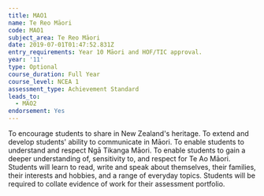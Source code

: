 ```yaml
---
title: MAO1
name: Te Reo Māori
code: MAO1
subject_area: Te Reo Māori
date: 2019-07-01T01:47:52.831Z
entry_requirements: Year 10 Māori and HOF/TIC approval.
year: '11'
type: Optional
course_duration: Full Year
course_level: NCEA 1
assessment_type: Achievement Standard
leads_to:
  - MAO2
endorsement: Yes
---
```

To encourage students to share in New Zealand's heritage. To extend and develop students' ability to communicate in Māori. To enable students to understand and respect Ngā Tikanga Māori. To enable students to gain a deeper understanding of, sensitivity to, and respect for Te Ao Māori. Students will learn to read, write and speak about themselves, their families, their interests and hobbies, and a range of everyday topics. Students will be required to collate evidence of work for their assessment portfolio.
